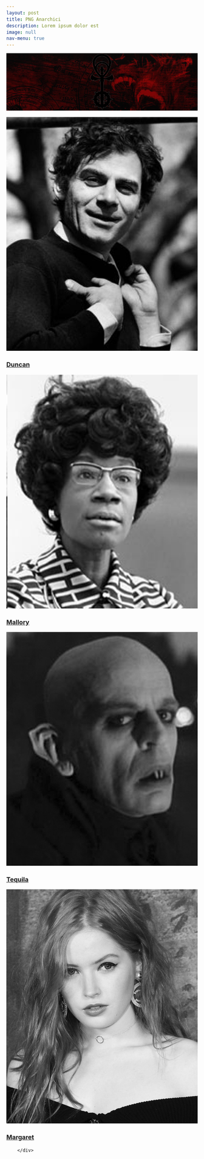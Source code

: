```yaml
---
layout: post
title: PNG Anarchici
description: Lorem ipsum dolor est
image: null
nav-menu: true
---
```


<span class="image fit"><img src="assets/images/anarchici.jpg" alt="" /></span>
<div class="box alt">
	<div class="row 50% uniform">
		<div class="4u"><a href="pg/duncan"><span class="image fit"><img src="assets/images/duncan.jpg" alt="" /></span><h3>Duncan</h3></a></div>
		<div class="4u"><a href="pg/mallory"><span class="image fit"><img src="assets/images/mallory.jpg" alt="" /></span><h3>Mallory</h3></a></div>
		<div class="4u$"><a href="pg/tequila"><span class="image fit"><img src="assets/images/tequila.jpg" alt="" /></span><h3>Tequila</h3></a></div>
        <!-- Break-->
		<div class="4u"><a href="pg/margaret"><span class="image fit"><img src="assets/images/margaret.jpg" alt="" /></span><h3>Margaret</h3></a></div>

        </div>
</div>